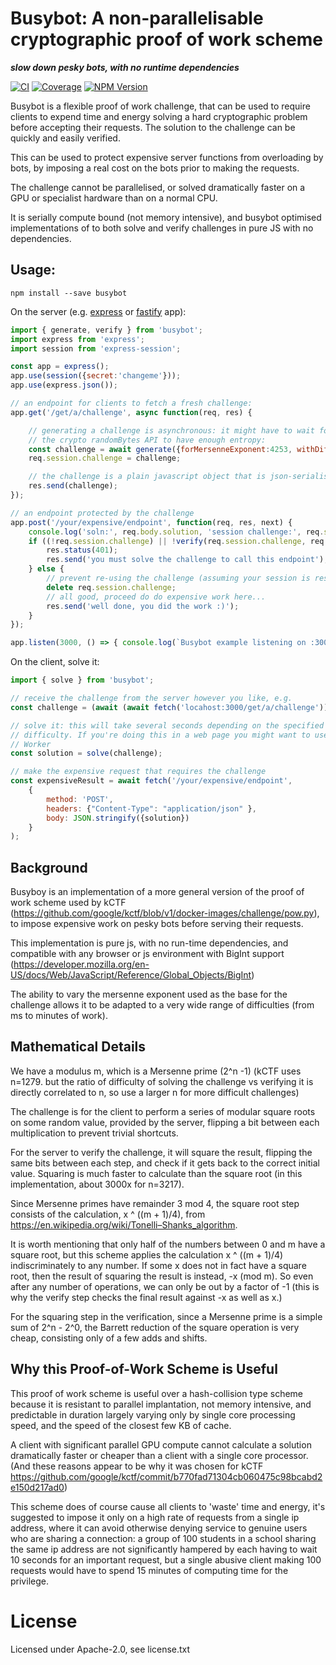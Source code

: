 # Busybot: A non-parallelisable cryptographic proof of work scheme
***slow down pesky bots, with no runtime dependencies***

[![CI](https://github.com/autopulated/busybot/actions/workflows/test.yml/badge.svg)](https://github.com/autopulated/busybot/actions/workflows/test.yml)
[![Coverage](https://coveralls.io/repos/github/autopulated/busybot/badge.svg?branch=main)](https://coveralls.io/github/autopulated/busybot?branch=main)
[![NPM Version](https://img.shields.io/npm/v/busybot)](https://www.npmjs.com/package/busybot)

Busybot is a flexible proof of work challenge, that can be used to require
clients to expend time and energy solving a hard cryptographic problem before
accepting their requests. The solution to the challenge can be quickly and
easily verified.

This can be used to protect expensive server functions from overloading by
bots, by imposing a real cost on the bots prior to making the requests.

The challenge cannot be parallelised, or solved dramatically faster on a GPU or
specialist hardware than on a normal CPU.

It is serially compute bound (not memory intensive), and busybot optimised
implementations of to both solve and verify challenges in pure JS with no
dependencies.

## Usage:
```npm install --save busybot```

On the server (e.g. [express](https://expressjs.com) or [fastify](https://fastify.dev) app):
```js
import { generate, verify } from 'busybot';
import express from 'express';
import session from 'express-session';

const app = express();
app.use(session({secret:'changeme'}));
app.use(express.json());

// an endpoint for clients to fetch a fresh challenge:
app.get('/get/a/challenge', async function(req, res) {

    // generating a challenge is asynchronous: it might have to wait for
    // the crypto randomBytes API to have enough entropy:
    const challenge = await generate({forMersenneExponent:4253, withDifficulty: 100});
    req.session.challenge = challenge;

    // the challenge is a plain javascript object that is json-serialisable:
    res.send(challenge);
});

// an endpoint protected by the challenge
app.post('/your/expensive/endpoint', function(req, res, next) {
    console.log('soln:', req.body.solution, 'session challenge:', req.session.challenge);
    if ((!req.session.challenge) || !verify(req.session.challenge, req.body.solution)) {
        res.status(401);
        res.send('you must solve the challenge to call this endpoint');
    } else {
        // prevent re-using the challenge (assuming your session is resistant to replay)
        delete req.session.challenge;
        // all good, proceed do do expensive work here...
        res.send('well done, you did the work :)');
    }
});

app.listen(3000, () => { console.log(`Busybot example listening on :3000`) })
```

On the client, solve it:
```js
import { solve } from 'busybot';

// receive the challenge from the server however you like, e.g.
const challenge = (await (await fetch('locahost:3000/get/a/challenge')).json());

// solve it: this will take several seconds depending on the specified
// difficulty. If you're doing this in a web page you might want to use a Web
// Worker
const solution = solve(challenge);

// make the expensive request that requires the challenge
const expensiveResult = await fetch('/your/expensive/endpoint',
    {
        method: 'POST',
        headers: {"Content-Type": "application/json" },
        body: JSON.stringify({solution})
    }
);
```

## Background
Busyboy is an implementation of a more general version of the proof of work
scheme used by kCTF
(https://github.com/google/kctf/blob/v1/docker-images/challenge/pow.py), to
impose expensive work on pesky bots before serving their requests.

This implementation is pure js, with no run-time dependencies, and
compatible with any browser or js environment with BigInt support
(https://developer.mozilla.org/en-US/docs/Web/JavaScript/Reference/Global_Objects/BigInt)

The ability to vary the mersenne exponent used as the base for the challenge
allows it to be adapted to a very wide range of difficulties (from ms to
minutes of work).

## Mathematical Details
We have a modulus m, which is a Mersenne prime (2^n -1) (kCTF uses n=1279.
but the ratio of difficulty of solving the challenge vs verifying it is
directly correlated to n, so use a larger n for more difficult challenges)

The challenge is for the client to perform a series of modular square roots
on some random value, provided by the server, flipping a bit between each
multiplication to prevent trivial shortcuts.

For the server to verify the challenge, it will square the result, flipping
the same bits between each step, and check if it gets back to the correct
initial value. Squaring is much faster to calculate than the square root (in
this implementation, about 3000x for n=3217).

Since Mersenne primes have remainder 3 mod 4, the square root step consists
of the calculation, x ^ ((m + 1)/4), from
https://en.wikipedia.org/wiki/Tonelli–Shanks_algorithm.

It is worth mentioning that only half of the numbers between 0 and m have a
square root, but this scheme applies the calculation x ^ ((m + 1)/4)
indiscriminately to any number. If some x does not in fact have a square
root, then the result of squaring the result is instead, -x (mod m). So even
after any number of operations, we can only be out by a factor of -1 (this
is why the verify step checks the final result against -x as well as x.)

For the squaring step in the verification, since a Mersenne prime is a
simple sum of 2^n - 2^0, the Barrett reduction of the square operation is
very cheap, consisting only of a few adds and shifts.


## Why this Proof-of-Work Scheme is Useful
This proof of work scheme is useful over a hash-collision type scheme
because it is resistant to parallel implantation, not memory intensive, and
predictable in duration largely varying only by single core processing
speed, and the speed of the closest few KB of cache.

A client with significant parallel GPU compute cannot calculate a solution
dramatically faster or cheaper than a client with a single core processor.
(And these reasons appear to be why it was chosen for kCTF
https://github.com/google/kctf/commit/b770fad71304cb060475c98bcabd2e150d217ad0)

This scheme does of course cause all clients to 'waste' time and energy,
it's suggested to impose it only on a high rate of requests from a single ip
address, where it can avoid otherwise denying service to genuine users who
are sharing a connection: a group of 100 students in a school sharing the
same ip address are not significantly hampered by each having to wait 10
seconds for an important request, but a single abusive client making 100
requests would have to spend 15 minutes of computing time for the privilege.


# License
Licensed under Apache-2.0, see license.txt
